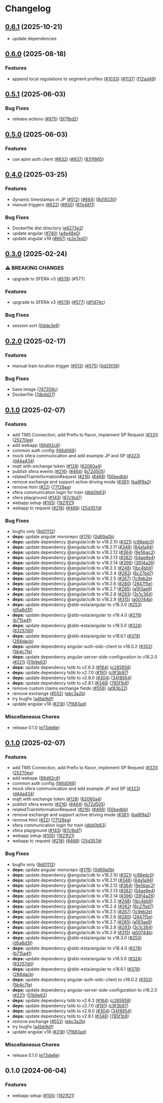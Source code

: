 # Changelog

## [0.6.1](https://github.com/SchweizerischeBundesbahnen/DAS/compare/webapp-v0.6.0...webapp-v0.6.1) (2025-10-21)


* update dependencies

## [0.6.0](https://github.com/SchweizerischeBundesbahnen/DAS/compare/webapp-v0.5.1...webapp-v0.6.0) (2025-08-18)


### Features

* append local regulations to segment profiles ([#1033](https://github.com/SchweizerischeBundesbahnen/DAS/issues/1033)) ([#1137](https://github.com/SchweizerischeBundesbahnen/DAS/issues/1137)) ([f12ad49](https://github.com/SchweizerischeBundesbahnen/DAS/commit/f12ad491a966074997251882d9710cc4ed8c352e))

## [0.5.1](https://github.com/SchweizerischeBundesbahnen/DAS/compare/webapp-v0.5.0...webapp-v0.5.1) (2025-06-03)


### Bug Fixes

* release actions ([#975](https://github.com/SchweizerischeBundesbahnen/DAS/issues/975)) ([5f7fbd2](https://github.com/SchweizerischeBundesbahnen/DAS/commit/5f7fbd285abffd6f1e889dd26d9464a9de0ac88f))

## [0.5.0](https://github.com/SchweizerischeBundesbahnen/DAS/compare/webapp-v0.4.0...webapp-v0.5.0) (2025-06-03)


### Features

* use apim auth client ([#832](https://github.com/SchweizerischeBundesbahnen/DAS/issues/832)) ([#937](https://github.com/SchweizerischeBundesbahnen/DAS/issues/937)) ([831f865](https://github.com/SchweizerischeBundesbahnen/DAS/commit/831f8654a1b15415d64ede5038cf20e5ff75478a))

## [0.4.0](https://github.com/SchweizerischeBundesbahnen/DAS/compare/webapp-v0.3.0...webapp-v0.4.0) (2025-03-25)


### Features

* dynamic timestamps in JP ([#512](https://github.com/SchweizerischeBundesbahnen/DAS/issues/512)) ([#664](https://github.com/SchweizerischeBundesbahnen/DAS/issues/664)) ([8d19230](https://github.com/SchweizerischeBundesbahnen/DAS/commit/8d19230f989d53ae835da85bfb5a306ec86f5694))
* manual triggers ([#622](https://github.com/SchweizerischeBundesbahnen/DAS/issues/622)) ([#650](https://github.com/SchweizerischeBundesbahnen/DAS/issues/650)) ([87e4811](https://github.com/SchweizerischeBundesbahnen/DAS/commit/87e48115803e36542bbdd2329de6c709a38415db))


### Bug Fixes

* Dockerfile dist directory ([e6273e2](https://github.com/SchweizerischeBundesbahnen/DAS/commit/e6273e2a0e0043f797858cb681fa314d50498e9a))
* update angular ([#740](https://github.com/SchweizerischeBundesbahnen/DAS/issues/740)) ([a4e48e0](https://github.com/SchweizerischeBundesbahnen/DAS/commit/a4e48e09a77cd54ec020fc6c54026199ffab388f))
* update angular v19 ([#667](https://github.com/SchweizerischeBundesbahnen/DAS/issues/667)) ([e2e7ed2](https://github.com/SchweizerischeBundesbahnen/DAS/commit/e2e7ed2571e0b1b28c7727f7ee17c35f548ace69))

## [0.3.0](https://github.com/SchweizerischeBundesbahnen/DAS/compare/webapp-v0.2.0...webapp-v0.3.0) (2025-02-24)


### ⚠ BREAKING CHANGES

* upgrade to SFERA v3 ([#578](https://github.com/SchweizerischeBundesbahnen/DAS/issues/578)) (#577)

### Features

* upgrade to SFERA v3 ([#578](https://github.com/SchweizerischeBundesbahnen/DAS/issues/578)) ([#577](https://github.com/SchweizerischeBundesbahnen/DAS/issues/577)) ([df1d74c](https://github.com/SchweizerischeBundesbahnen/DAS/commit/df1d74c614f8ca16d1abbef9e9a52c55e3a3f689))


### Bug Fixes

* session sort ([0dde3e6](https://github.com/SchweizerischeBundesbahnen/DAS/commit/0dde3e6574de27569ea858a89d7c8d05265e3ad3))

## [0.2.0](https://github.com/SchweizerischeBundesbahnen/DAS/compare/webapp-v0.1.0...webapp-v0.2.0) (2025-02-17)


### Features

* manual train location trigger ([#513](https://github.com/SchweizerischeBundesbahnen/DAS/issues/513)) ([#575](https://github.com/SchweizerischeBundesbahnen/DAS/issues/575)) ([0d25f36](https://github.com/SchweizerischeBundesbahnen/DAS/commit/0d25f3650a309c9294cac7a3460ee18627731f32))


### Bug Fixes

* base image ([747359c](https://github.com/SchweizerischeBundesbahnen/DAS/commit/747359c676ac0216ec43f3881e8db6735a140a30))
* Dockerfile ([7dbdd27](https://github.com/SchweizerischeBundesbahnen/DAS/commit/7dbdd2730c759434673585cf0c6fbfad52cd3271))

## [0.1.0](https://github.com/SchweizerischeBundesbahnen/DAS/compare/webapp-v0.1.0...webapp-v0.1.0) (2025-02-07)


### Features

* add TMS Connection, add Prefix to flavor, implement SP Request ([#331](https://github.com/SchweizerischeBundesbahnen/DAS/issues/331)) ([25270ee](https://github.com/SchweizerischeBundesbahnen/DAS/commit/25270eeed6384bb13168ffbc8481fb366c879cc1))
* add webapp ([89d92c6](https://github.com/SchweizerischeBundesbahnen/DAS/commit/89d92c6cd8b6a4e010c10522dc94b6a42b630b34))
* common auth config ([f46d066](https://github.com/SchweizerischeBundesbahnen/DAS/commit/f46d0668fe21cc5273bdf3c7ad31dd65722dcee1))
* mock sfera communication and add example JP and SP ([#323](https://github.com/SchweizerischeBundesbahnen/DAS/issues/323)) ([d44a434](https://github.com/SchweizerischeBundesbahnen/DAS/commit/d44a43469a722e6381465358c0308c58174433ed))
* mqtt with exchange token ([#128](https://github.com/SchweizerischeBundesbahnen/DAS/issues/128)) ([62060a4](https://github.com/SchweizerischeBundesbahnen/DAS/commit/62060a4cc10d84151306596cd8aceda742589cf4))
* publish sfera events ([#216](https://github.com/SchweizerischeBundesbahnen/DAS/issues/216)) ([#464](https://github.com/SchweizerischeBundesbahnen/DAS/issues/464)) ([b72d505](https://github.com/SchweizerischeBundesbahnen/DAS/commit/b72d50545b2001b8229b766676800e235c2174ca))
* relatedTrainInformationRequest ([#216](https://github.com/SchweizerischeBundesbahnen/DAS/issues/216)) ([#468](https://github.com/SchweizerischeBundesbahnen/DAS/issues/468)) ([50bedbb](https://github.com/SchweizerischeBundesbahnen/DAS/commit/50bedbb221d3a82ffdb0a8aeea7734209811047e))
* remove exchange and support active driving mode ([#381](https://github.com/SchweizerischeBundesbahnen/DAS/issues/381)) ([ba8f9a2](https://github.com/SchweizerischeBundesbahnen/DAS/commit/ba8f9a232cc817da5e3c00f186612df8ea4815fd))
* remove html ([#22](https://github.com/SchweizerischeBundesbahnen/DAS/issues/22)) ([77f28ea](https://github.com/SchweizerischeBundesbahnen/DAS/commit/77f28eadf6dd7b8bb31ad1d4d20b400d2a65375a))
* sfera communication login for train ([dbb0b63](https://github.com/SchweizerischeBundesbahnen/DAS/commit/dbb0b638215e094e8c80bea90884fed4f5f23054))
* sfera playground ([#143](https://github.com/SchweizerischeBundesbahnen/DAS/issues/143)) ([87c1bd7](https://github.com/SchweizerischeBundesbahnen/DAS/commit/87c1bd732cbee08c74eaa6c27f4c380d28170e6a))
* webapp setup ([#105](https://github.com/SchweizerischeBundesbahnen/DAS/issues/105)) ([1921f21](https://github.com/SchweizerischeBundesbahnen/DAS/commit/1921f217919426dfa472ef91ad7671d7475c9d97))
* webapp tc request ([#216](https://github.com/SchweizerischeBundesbahnen/DAS/issues/216)) ([#466](https://github.com/SchweizerischeBundesbahnen/DAS/issues/466)) ([25d357d](https://github.com/SchweizerischeBundesbahnen/DAS/commit/25d357de01a095e4bee0f0ba0c1f4b486604f985))


### Bug Fixes

* bugfix only ([9d01112](https://github.com/SchweizerischeBundesbahnen/DAS/commit/9d011125a562e2461aac86d84e839e75f5fb22cb))
* **deps:** update angular monorepo ([#176](https://github.com/SchweizerischeBundesbahnen/DAS/issues/176)) ([0d69a0b](https://github.com/SchweizerischeBundesbahnen/DAS/commit/0d69a0b27888768dbe3cf6d1c6607723f56a9aa4))
* **deps:** update dependency @angular/cdk to v18.2.10 ([#321](https://github.com/SchweizerischeBundesbahnen/DAS/issues/321)) ([c98edc0](https://github.com/SchweizerischeBundesbahnen/DAS/commit/c98edc0f96c8263c11fab236c3c3a8af9e68141a))
* **deps:** update dependency @angular/cdk to v18.2.11 ([#346](https://github.com/SchweizerischeBundesbahnen/DAS/issues/346)) ([84a1a94](https://github.com/SchweizerischeBundesbahnen/DAS/commit/84a1a94e5217a1b2cd0659be55df75fd384a2c25))
* **deps:** update dependency @angular/cdk to v18.2.12 ([#364](https://github.com/SchweizerischeBundesbahnen/DAS/issues/364)) ([9e5bac2](https://github.com/SchweizerischeBundesbahnen/DAS/commit/9e5bac24d1b55525567d81f4c6f11f88683bb1e7))
* **deps:** update dependency @angular/cdk to v18.2.13 ([#382](https://github.com/SchweizerischeBundesbahnen/DAS/issues/382)) ([54ae9e4](https://github.com/SchweizerischeBundesbahnen/DAS/commit/54ae9e440d6186b7df8323a84a572e2484b9ff56))
* **deps:** update dependency @angular/cdk to v18.2.14 ([#396](https://github.com/SchweizerischeBundesbahnen/DAS/issues/396)) ([3914a26](https://github.com/SchweizerischeBundesbahnen/DAS/commit/3914a26ec06fbe82a4340103d1ec2cf0e0c6891b))
* **deps:** update dependency @angular/cdk to v18.2.3 ([#248](https://github.com/SchweizerischeBundesbahnen/DAS/issues/248)) ([1bc4bb9](https://github.com/SchweizerischeBundesbahnen/DAS/commit/1bc4bb989c0260da4c9b8b03b71816f44addde9c))
* **deps:** update dependency @angular/cdk to v18.2.4 ([#262](https://github.com/SchweizerischeBundesbahnen/DAS/issues/262)) ([6c27bd7](https://github.com/SchweizerischeBundesbahnen/DAS/commit/6c27bd78c7da8d664fcc9c3ee6a2607daf9afbf4))
* **deps:** update dependency @angular/cdk to v18.2.5 ([#267](https://github.com/SchweizerischeBundesbahnen/DAS/issues/267)) ([1c9eb2e](https://github.com/SchweizerischeBundesbahnen/DAS/commit/1c9eb2e8050cc355d6b6524b9124daae2f20f325))
* **deps:** update dependency @angular/cdk to v18.2.6 ([#280](https://github.com/SchweizerischeBundesbahnen/DAS/issues/280)) ([2847f5e](https://github.com/SchweizerischeBundesbahnen/DAS/commit/2847f5e6df3765c5ebae1aa0647554272c46a249))
* **deps:** update dependency @angular/cdk to v18.2.7 ([#285](https://github.com/SchweizerischeBundesbahnen/DAS/issues/285)) ([a193ae9](https://github.com/SchweizerischeBundesbahnen/DAS/commit/a193ae93f764c2c54b45d987d94821cdd83866b8))
* **deps:** update dependency @angular/cdk to v18.2.8 ([#293](https://github.com/SchweizerischeBundesbahnen/DAS/issues/293)) ([3c1c364](https://github.com/SchweizerischeBundesbahnen/DAS/commit/3c1c364bb3dbc35bb8492536c866b9da1b6327b1))
* **deps:** update dependency @angular/cdk to v18.2.9 ([#315](https://github.com/SchweizerischeBundesbahnen/DAS/issues/315)) ([a00744b](https://github.com/SchweizerischeBundesbahnen/DAS/commit/a00744be86f13dc838b9e0c0ac39efedcbff7f8c))
* **deps:** update dependency @sbb-esta/angular to v18.3.0 ([#253](https://github.com/SchweizerischeBundesbahnen/DAS/issues/253)) ([d5a8d3f](https://github.com/SchweizerischeBundesbahnen/DAS/commit/d5a8d3fb2aa8f1d992894757b80289aae83296f3))
* **deps:** update dependency @sbb-esta/angular to v18.4.0 ([#278](https://github.com/SchweizerischeBundesbahnen/DAS/issues/278)) ([b715a4f](https://github.com/SchweizerischeBundesbahnen/DAS/commit/b715a4f809985f8126d46c22bfc29a1694f1b61b))
* **deps:** update dependency @sbb-esta/angular to v18.5.0 ([#324](https://github.com/SchweizerischeBundesbahnen/DAS/issues/324)) ([83257d0](https://github.com/SchweizerischeBundesbahnen/DAS/commit/83257d07b9dc0cd3a2edbe16bf4a6d12fc8832cc))
* **deps:** update dependency @sbb-esta/angular to v18.6.1 ([#378](https://github.com/SchweizerischeBundesbahnen/DAS/issues/378)) ([284dacb](https://github.com/SchweizerischeBundesbahnen/DAS/commit/284dacbd64224a2cf2b78335df8af86199d566a9))
* **deps:** update dependency angular-auth-oidc-client to v18.0.2 ([#302](https://github.com/SchweizerischeBundesbahnen/DAS/issues/302)) ([5b4c7fe](https://github.com/SchweizerischeBundesbahnen/DAS/commit/5b4c7fe67354a9795a2c2289cda1f0f1e5222a50))
* **deps:** update dependency angular-server-side-configuration to v18.2.0 ([#221](https://github.com/SchweizerischeBundesbahnen/DAS/issues/221)) ([51b9e62](https://github.com/SchweizerischeBundesbahnen/DAS/commit/51b9e621f873cdbcbca91ad0d2959a134c406bfb))
* **deps:** update dependency tslib to v2.6.3 ([#164](https://github.com/SchweizerischeBundesbahnen/DAS/issues/164)) ([c285958](https://github.com/SchweizerischeBundesbahnen/DAS/commit/c2859586c2939dbf48d3444a3c461b495b865d90))
* **deps:** update dependency tslib to v2.7.0 ([#191](https://github.com/SchweizerischeBundesbahnen/DAS/issues/191)) ([c9f3b97](https://github.com/SchweizerischeBundesbahnen/DAS/commit/c9f3b97a88212b9d273ae7871cdf8e0c8df248bd))
* **deps:** update dependency tslib to v2.8.0 ([#304](https://github.com/SchweizerischeBundesbahnen/DAS/issues/304)) ([34f8954](https://github.com/SchweizerischeBundesbahnen/DAS/commit/34f89543fe8fb0cf684aa063afbcea09e791df85))
* **deps:** update dependency tslib to v2.8.1 ([#348](https://github.com/SchweizerischeBundesbahnen/DAS/issues/348)) ([785f1b9](https://github.com/SchweizerischeBundesbahnen/DAS/commit/785f1b9ec12914f78a7caea8d4c13635be4ab844))
* remove custom claims exchange fields ([#556](https://github.com/SchweizerischeBundesbahnen/DAS/issues/556)) ([af83b22](https://github.com/SchweizerischeBundesbahnen/DAS/commit/af83b224d7ad5edd3268c805ac1c14f0a855f9d4))
* remove exchange ([#552](https://github.com/SchweizerischeBundesbahnen/DAS/issues/552)) ([ebc3a2b](https://github.com/SchweizerischeBundesbahnen/DAS/commit/ebc3a2b18284e91656af7852a55dda51df606165))
* try bugfix ([a4bb9df](https://github.com/SchweizerischeBundesbahnen/DAS/commit/a4bb9df616f3d2333e5d8f7c6858b6310f1b28a3))
* update angular v18 ([#218](https://github.com/SchweizerischeBundesbahnen/DAS/issues/218)) ([7f683ad](https://github.com/SchweizerischeBundesbahnen/DAS/commit/7f683ada2c89cb69a3dfda1f7668dd1c382b6e27))


### Miscellaneous Chores

* release 0.1.0 ([e73de8e](https://github.com/SchweizerischeBundesbahnen/DAS/commit/e73de8ed6c8f44c533afcc709c822d14f554c065))

## [0.1.0](https://github.com/SchweizerischeBundesbahnen/DAS/compare/webapp-v0.1.0...webapp-v0.1.0) (2025-02-07)


### Features

* add TMS Connection, add Prefix to flavor, implement SP Request ([#331](https://github.com/SchweizerischeBundesbahnen/DAS/issues/331)) ([25270ee](https://github.com/SchweizerischeBundesbahnen/DAS/commit/25270eeed6384bb13168ffbc8481fb366c879cc1))
* add webapp ([89d92c6](https://github.com/SchweizerischeBundesbahnen/DAS/commit/89d92c6cd8b6a4e010c10522dc94b6a42b630b34))
* common auth config ([f46d066](https://github.com/SchweizerischeBundesbahnen/DAS/commit/f46d0668fe21cc5273bdf3c7ad31dd65722dcee1))
* mock sfera communication and add example JP and SP ([#323](https://github.com/SchweizerischeBundesbahnen/DAS/issues/323)) ([d44a434](https://github.com/SchweizerischeBundesbahnen/DAS/commit/d44a43469a722e6381465358c0308c58174433ed))
* mqtt with exchange token ([#128](https://github.com/SchweizerischeBundesbahnen/DAS/issues/128)) ([62060a4](https://github.com/SchweizerischeBundesbahnen/DAS/commit/62060a4cc10d84151306596cd8aceda742589cf4))
* publish sfera events ([#216](https://github.com/SchweizerischeBundesbahnen/DAS/issues/216)) ([#464](https://github.com/SchweizerischeBundesbahnen/DAS/issues/464)) ([b72d505](https://github.com/SchweizerischeBundesbahnen/DAS/commit/b72d50545b2001b8229b766676800e235c2174ca))
* relatedTrainInformationRequest ([#216](https://github.com/SchweizerischeBundesbahnen/DAS/issues/216)) ([#468](https://github.com/SchweizerischeBundesbahnen/DAS/issues/468)) ([50bedbb](https://github.com/SchweizerischeBundesbahnen/DAS/commit/50bedbb221d3a82ffdb0a8aeea7734209811047e))
* remove exchange and support active driving mode ([#381](https://github.com/SchweizerischeBundesbahnen/DAS/issues/381)) ([ba8f9a2](https://github.com/SchweizerischeBundesbahnen/DAS/commit/ba8f9a232cc817da5e3c00f186612df8ea4815fd))
* remove html ([#22](https://github.com/SchweizerischeBundesbahnen/DAS/issues/22)) ([77f28ea](https://github.com/SchweizerischeBundesbahnen/DAS/commit/77f28eadf6dd7b8bb31ad1d4d20b400d2a65375a))
* sfera communication login for train ([dbb0b63](https://github.com/SchweizerischeBundesbahnen/DAS/commit/dbb0b638215e094e8c80bea90884fed4f5f23054))
* sfera playground ([#143](https://github.com/SchweizerischeBundesbahnen/DAS/issues/143)) ([87c1bd7](https://github.com/SchweizerischeBundesbahnen/DAS/commit/87c1bd732cbee08c74eaa6c27f4c380d28170e6a))
* webapp setup ([#105](https://github.com/SchweizerischeBundesbahnen/DAS/issues/105)) ([1921f21](https://github.com/SchweizerischeBundesbahnen/DAS/commit/1921f217919426dfa472ef91ad7671d7475c9d97))
* webapp tc request ([#216](https://github.com/SchweizerischeBundesbahnen/DAS/issues/216)) ([#466](https://github.com/SchweizerischeBundesbahnen/DAS/issues/466)) ([25d357d](https://github.com/SchweizerischeBundesbahnen/DAS/commit/25d357de01a095e4bee0f0ba0c1f4b486604f985))


### Bug Fixes

* bugfix only ([9d01112](https://github.com/SchweizerischeBundesbahnen/DAS/commit/9d011125a562e2461aac86d84e839e75f5fb22cb))
* **deps:** update angular monorepo ([#176](https://github.com/SchweizerischeBundesbahnen/DAS/issues/176)) ([0d69a0b](https://github.com/SchweizerischeBundesbahnen/DAS/commit/0d69a0b27888768dbe3cf6d1c6607723f56a9aa4))
* **deps:** update dependency @angular/cdk to v18.2.10 ([#321](https://github.com/SchweizerischeBundesbahnen/DAS/issues/321)) ([c98edc0](https://github.com/SchweizerischeBundesbahnen/DAS/commit/c98edc0f96c8263c11fab236c3c3a8af9e68141a))
* **deps:** update dependency @angular/cdk to v18.2.11 ([#346](https://github.com/SchweizerischeBundesbahnen/DAS/issues/346)) ([84a1a94](https://github.com/SchweizerischeBundesbahnen/DAS/commit/84a1a94e5217a1b2cd0659be55df75fd384a2c25))
* **deps:** update dependency @angular/cdk to v18.2.12 ([#364](https://github.com/SchweizerischeBundesbahnen/DAS/issues/364)) ([9e5bac2](https://github.com/SchweizerischeBundesbahnen/DAS/commit/9e5bac24d1b55525567d81f4c6f11f88683bb1e7))
* **deps:** update dependency @angular/cdk to v18.2.13 ([#382](https://github.com/SchweizerischeBundesbahnen/DAS/issues/382)) ([54ae9e4](https://github.com/SchweizerischeBundesbahnen/DAS/commit/54ae9e440d6186b7df8323a84a572e2484b9ff56))
* **deps:** update dependency @angular/cdk to v18.2.14 ([#396](https://github.com/SchweizerischeBundesbahnen/DAS/issues/396)) ([3914a26](https://github.com/SchweizerischeBundesbahnen/DAS/commit/3914a26ec06fbe82a4340103d1ec2cf0e0c6891b))
* **deps:** update dependency @angular/cdk to v18.2.3 ([#248](https://github.com/SchweizerischeBundesbahnen/DAS/issues/248)) ([1bc4bb9](https://github.com/SchweizerischeBundesbahnen/DAS/commit/1bc4bb989c0260da4c9b8b03b71816f44addde9c))
* **deps:** update dependency @angular/cdk to v18.2.4 ([#262](https://github.com/SchweizerischeBundesbahnen/DAS/issues/262)) ([6c27bd7](https://github.com/SchweizerischeBundesbahnen/DAS/commit/6c27bd78c7da8d664fcc9c3ee6a2607daf9afbf4))
* **deps:** update dependency @angular/cdk to v18.2.5 ([#267](https://github.com/SchweizerischeBundesbahnen/DAS/issues/267)) ([1c9eb2e](https://github.com/SchweizerischeBundesbahnen/DAS/commit/1c9eb2e8050cc355d6b6524b9124daae2f20f325))
* **deps:** update dependency @angular/cdk to v18.2.6 ([#280](https://github.com/SchweizerischeBundesbahnen/DAS/issues/280)) ([2847f5e](https://github.com/SchweizerischeBundesbahnen/DAS/commit/2847f5e6df3765c5ebae1aa0647554272c46a249))
* **deps:** update dependency @angular/cdk to v18.2.7 ([#285](https://github.com/SchweizerischeBundesbahnen/DAS/issues/285)) ([a193ae9](https://github.com/SchweizerischeBundesbahnen/DAS/commit/a193ae93f764c2c54b45d987d94821cdd83866b8))
* **deps:** update dependency @angular/cdk to v18.2.8 ([#293](https://github.com/SchweizerischeBundesbahnen/DAS/issues/293)) ([3c1c364](https://github.com/SchweizerischeBundesbahnen/DAS/commit/3c1c364bb3dbc35bb8492536c866b9da1b6327b1))
* **deps:** update dependency @angular/cdk to v18.2.9 ([#315](https://github.com/SchweizerischeBundesbahnen/DAS/issues/315)) ([a00744b](https://github.com/SchweizerischeBundesbahnen/DAS/commit/a00744be86f13dc838b9e0c0ac39efedcbff7f8c))
* **deps:** update dependency @sbb-esta/angular to v18.3.0 ([#253](https://github.com/SchweizerischeBundesbahnen/DAS/issues/253)) ([d5a8d3f](https://github.com/SchweizerischeBundesbahnen/DAS/commit/d5a8d3fb2aa8f1d992894757b80289aae83296f3))
* **deps:** update dependency @sbb-esta/angular to v18.4.0 ([#278](https://github.com/SchweizerischeBundesbahnen/DAS/issues/278)) ([b715a4f](https://github.com/SchweizerischeBundesbahnen/DAS/commit/b715a4f809985f8126d46c22bfc29a1694f1b61b))
* **deps:** update dependency @sbb-esta/angular to v18.5.0 ([#324](https://github.com/SchweizerischeBundesbahnen/DAS/issues/324)) ([83257d0](https://github.com/SchweizerischeBundesbahnen/DAS/commit/83257d07b9dc0cd3a2edbe16bf4a6d12fc8832cc))
* **deps:** update dependency @sbb-esta/angular to v18.6.1 ([#378](https://github.com/SchweizerischeBundesbahnen/DAS/issues/378)) ([284dacb](https://github.com/SchweizerischeBundesbahnen/DAS/commit/284dacbd64224a2cf2b78335df8af86199d566a9))
* **deps:** update dependency angular-auth-oidc-client to v18.0.2 ([#302](https://github.com/SchweizerischeBundesbahnen/DAS/issues/302)) ([5b4c7fe](https://github.com/SchweizerischeBundesbahnen/DAS/commit/5b4c7fe67354a9795a2c2289cda1f0f1e5222a50))
* **deps:** update dependency angular-server-side-configuration to v18.2.0 ([#221](https://github.com/SchweizerischeBundesbahnen/DAS/issues/221)) ([51b9e62](https://github.com/SchweizerischeBundesbahnen/DAS/commit/51b9e621f873cdbcbca91ad0d2959a134c406bfb))
* **deps:** update dependency tslib to v2.6.3 ([#164](https://github.com/SchweizerischeBundesbahnen/DAS/issues/164)) ([c285958](https://github.com/SchweizerischeBundesbahnen/DAS/commit/c2859586c2939dbf48d3444a3c461b495b865d90))
* **deps:** update dependency tslib to v2.7.0 ([#191](https://github.com/SchweizerischeBundesbahnen/DAS/issues/191)) ([c9f3b97](https://github.com/SchweizerischeBundesbahnen/DAS/commit/c9f3b97a88212b9d273ae7871cdf8e0c8df248bd))
* **deps:** update dependency tslib to v2.8.0 ([#304](https://github.com/SchweizerischeBundesbahnen/DAS/issues/304)) ([34f8954](https://github.com/SchweizerischeBundesbahnen/DAS/commit/34f89543fe8fb0cf684aa063afbcea09e791df85))
* **deps:** update dependency tslib to v2.8.1 ([#348](https://github.com/SchweizerischeBundesbahnen/DAS/issues/348)) ([785f1b9](https://github.com/SchweizerischeBundesbahnen/DAS/commit/785f1b9ec12914f78a7caea8d4c13635be4ab844))
* remove exchange ([#552](https://github.com/SchweizerischeBundesbahnen/DAS/issues/552)) ([ebc3a2b](https://github.com/SchweizerischeBundesbahnen/DAS/commit/ebc3a2b18284e91656af7852a55dda51df606165))
* try bugfix ([a4bb9df](https://github.com/SchweizerischeBundesbahnen/DAS/commit/a4bb9df616f3d2333e5d8f7c6858b6310f1b28a3))
* update angular v18 ([#218](https://github.com/SchweizerischeBundesbahnen/DAS/issues/218)) ([7f683ad](https://github.com/SchweizerischeBundesbahnen/DAS/commit/7f683ada2c89cb69a3dfda1f7668dd1c382b6e27))


### Miscellaneous Chores

* release 0.1.0 ([e73de8e](https://github.com/SchweizerischeBundesbahnen/DAS/commit/e73de8ed6c8f44c533afcc709c822d14f554c065))

## 0.1.0 (2024-06-04)


### Features

* webapp setup ([#105](https://github.com/SchweizerischeBundesbahnen/DAS/issues/105)) ([1921f21](https://github.com/SchweizerischeBundesbahnen/DAS/commit/1921f217919426dfa472ef91ad7671d7475c9d97))
